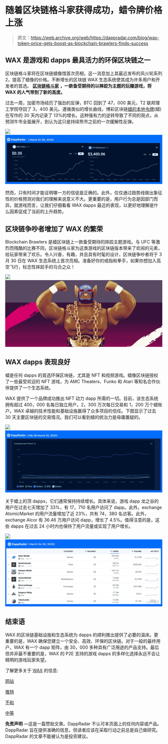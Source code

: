 # 随着区块链格斗家获得成功，蜡令牌价格上涨

> 原文：<https://web.archive.org/web/https://dappradar.com/blog/wax-token-price-gets-boost-as-blockchain-brawlers-finds-success>

## WAX 是游戏和 dapps 最具活力的环保区块链之一

区块链格斗家将在区块链蜡像馆首次亮相，这一消息加上其最近发布的风火轮系列 2，提高了蜡像的价格。不断增长的区块链 WAX 生态系统使其成为许多用户和开发者的首选。 [**区块链格斗家**](https://web.archive.org/web/20220925012828/https://dappradar.com/blog/blockchain-brawlers-join-the-rowdiest-game-in-the-metaverse-and-earn-brwl) **，一款备受期待的以摔跤为主题的玩赚游戏，将 WAX 的人气带到了新的高度。**

过去一周，加密市场经历了强劲的反弹，BTC 回到了 47，000 美元，T2 联邦理工学院夺回了 3，400 美元。遵循类似的增长曲线，博彩区块链[蜡的本地令牌](https://web.archive.org/web/20220925012828/https://dappradar.com/hub/token/eth/WAX?from=0x39bb259f66e1c59d5abef88375979b4d20d98022)(蜡)在写作的 30 天内记录了 13%的增长。这种强有力的逆转导致了不同的观点，从预测牛市全面展开，到认为这只是持续熊市之前的一次缓解性反弹。

![](img/285577c7ee6871deb9ff13eec7902adc.png)![](img/4c2c6e484b1f6de1dc578870de2e3df6.png)

然而，只有时间才能证明哪一方的信徒是正确的。此外，仅仅通过趋势线做出象征性的价格预测对我们的理解来说意义不大。更重要的是，用户行为总是因部门而异。就游戏而言，让我们仔细看看 WAX dapps 最近的表现，以更好地理解是什么因素促成了当前的上升趋势。

## 区块链争吵者增加了 WAX 的繁荣

Blockchain Brawlers 是蜡区块链上一款备受期待的摔跤主题游戏。与 UFC 等激烈而残酷的比赛不同，区块链格斗家为这类游戏的区块链版本带来了欢闹的元素，给玩家带来了欢乐。令人兴奋，有趣，并且具有时髦的设计，区块链争吵者将于 3 月 30 日在 WAX 生态系统上首次亮相。准备好你的戒指和拳手，如果你想加入高空飞行，标志性摔跤手的乌合之众！

![](img/1a0a2bf20953b5ce6ca835899ddbb2ce.png)![blockchain brawlers](img/ff1df335732029dab13a3859e599b0dd.png)

## WAX dapps 表现良好

蜡是任何 dapps 的首选环保区块链，尤其是 NFT 和视频游戏。蜡像区块链授权了一些最受欢迎的 NFT 游戏，为 AMC Theaters、Funko 和 Atari 等知名合作伙伴提供了一个生态系统。

WAX 提供了一个品牌成功推出 NFT 动力 dapp 所需的一切。目前，该生态系统拥有超过 400，000 名每日独立用户，2，300 万次每日交易和 1，200 万个蜡账户。WAX 卓越的技术性能和基础设施赢得了众多项目的信任。下图显示了过去 30 天主要区块链的交易情况。我们可以看到蜡的统治力是毋庸置疑的。

![](img/4dc2edf8d80019686038698ea68a92b8.png)![Wax Blockchain transaction](img/2199f7c007f8d6f365b2e2619c14385f.png)

关于蜡上的顶 dapps，它们通常保持持续增长。具体来说，游戏 dapp 龙之谷的用户在过去七天增加了 33%，有 17，710 名用户访问了 dapp。此外，exchange AtomicMarket 的用户流量增加了近 23%，共有 74，380 名访客。此外，exchange Alcor 有 36.46 万用户访问 dapp，增长了 4.5%。值得注意的是，这些 dapps 在过去 24 小时内也保持了用户流量或实现了用户增长。

![](img/212ff3764ac39f68c970e08bf6d74aec.png)![Wax Ranking](img/6a3ae4495ed641245f0229d16dd79a37.png)

## 结束语

WAX 的区块链基础设施和生态系统为 dapps 的顺利推出提供了必要的温床。更重要的是，WAX 确保您建立一个安全、高效、环保的区块链。对于一般的最终用户，WAX 有一个 dapp 矩阵，由 30，000 多种具有广泛用途的产品支持。最后但并非最不重要的是，WAX 的 P2E 支持的游戏 dapps 的多样化选择永远不会让精明的游戏玩家失望。

了解更多关于 [WAX](https://web.archive.org/web/20220925012828/https://on.wax.io/games/) 的信息:

[网站](https://web.archive.org/web/20220925012828/https://on.wax.io/wax-io/)

[推特](https://web.archive.org/web/20220925012828/https://twitter.com/WAX_io)

[不和](https://web.archive.org/web/20220925012828/https://discord.com/invite/dJtPetMdfb)

[中等](https://web.archive.org/web/20220925012828/https://wax-io.medium.com/)

**免责声明** —这是一篇赞助文章。DappRadar 不认可本页面上的任何内容或产品。DappRadar 旨在提供准确的信息，但读者应该在采取行动之前总是自己做研究。DappRadar 的文章不能被认为是投资建议。